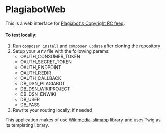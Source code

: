 # PlagiabotWeb
This is a web interface for [Plagiabot's Copyright RC feed](https://en.wikipedia.org/wiki/User:EranBot/Copyright/rc).

#### To test locally:
1. Run `composer install` and `composer update` after cloning the repository
2. Setup your .env file with the following params:
	* OAUTH_CONSUMER_TOKEN
	* OAUTH_SECRET_TOKEN
	* OAUTH_ENDPOINT
	* OAUTH_REDIR
	* OAUTH_CALLBACK
	* DB_DSN_PLAGIABOT
	* DB_DSN_WIKIPROJECT
	* DB_DSN_ENWIKI
	* DB_USER
	* DB_PASS
3. Rewrite your routing locally, if needed

This application makes of use [Wikimedia-slimapp](https://github.com/wikimedia/wikimedia-slimapp) library and uses Twig as its templating library.



